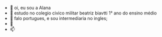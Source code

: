 - 👋 oi, eu sou a Alana 
- 🌱 estudo no colegio civico militar beatriz biavtti 1° ano do ensino médio
- 👀 falo portugues, e sou intermediaria no ingles;
- 💞️ 
- 📫 
